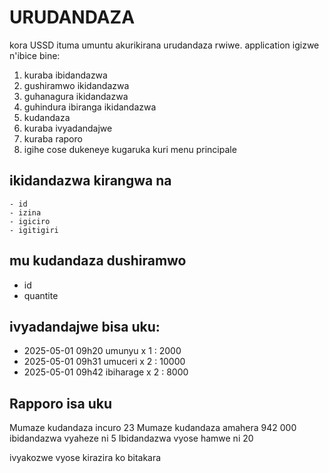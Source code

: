 URUDANDAZA
==========
kora USSD ituma umuntu akurikirana urudandaza rwiwe.
application igizwe n'ibice bine:

1. kuraba ibidandazwa
2. gushiramwo ikidandazwa
3. guhanagura ikidandazwa
4. guhindura ibiranga ikidandazwa
5. kudandaza
5. kuraba ivyadandajwe
6. kuraba raporo
0. igihe cose dukeneye kugaruka kuri menu principale

ikidandazwa kirangwa na
-----------------------
    - id
    - izina
    - igiciro
    - igitigiri

mu kudandaza dushiramwo
-----------------------
- id
- quantite

ivyadandajwe bisa uku:
----------------------
- 2025-05-01 09h20 umunyu     x 1 :  2000
- 2025-05-01 09h31 umuceri    x 2 : 10000
- 2025-05-01 09h42 ibiharage  x 2 :  8000

Rapporo isa uku
---------------
Mumaze kudandaza incuro         23
Mumaze kudandaza amahera   942 000
ibidandazwa vyaheze ni           5
Ibidandazwa vyose hamwe ni      20

ivyakozwe vyose kirazira ko bitakara
